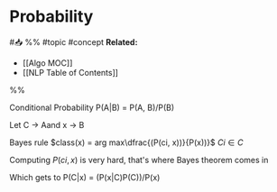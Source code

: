 # Probability
#📥 
%%
#topic
#concept
**Related:**
-  [[Algo MOC]]
-  [[NLP Table of Contents]]

%%

Conditional Probability
P(A|B) = P(A, B)/P(B)

Let C -> Aand x -> B

Bayes rule
$class(x) = arg max\dfrac{(P(ci, x))}{P(x))}$
$Ci \in C$

Computing $P(ci, x)$ is very hard, that's where Bayes theorem comes in

Which gets to 
P(C|x) = (P(x|C)P(C))/P(x)